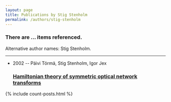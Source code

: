```yaml
---
layout: page
title: Publications by Stig Stenholm
permalink: /authors/stig-stenholm
---
```


<h3 id="number-posts">There are ... items referenced.</h3>
<p id='info-authors'>Alternative author names: Stig Stenholm.</p>
<hr />
<ul class="post-list">
<li><span class='post-meta'>2002 -- Päivi Törmä, Stig Stenholm, Igor Jex</span><h3><a class='post-link' href="{{ site.baseurl }}/hamiltonian-theory-of-symmetric-optical-network-transforms">Hamiltonian theory of symmetric optical network transforms</a></h3></li>

</ul>
{% include count-posts.html %}
